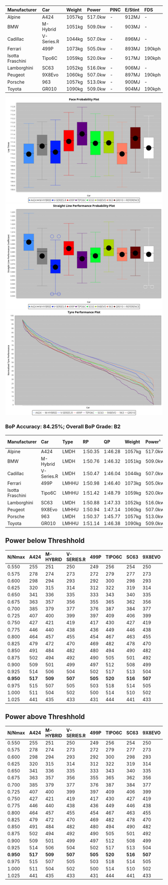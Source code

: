 | Manufacturer     | Car        | Weight | Power   | PINC    | E/Stint | FDS     |
|:-|:-|:-|:-|:-|:-|:-|
| Alpine           | A424       | 1057kg | 517.0kw |    -    | 912MJ   |    -    |
| BMW              | M-Hybrid   | 1051kg | 509.0kw |    -    | 903MJ   |    -    |
| Cadillac         | V-Series.R | 1044kg | 507.0kw |    -    | 896MJ   |    -    |
| Ferrari          | 499P       | 1073kg | 505.0kw |    -    | 893MJ   | 190kph  |
| Isotta Fraschini | Tipo6C     | 1059kg | 520.0kw |    -    | 917MJ   | 190kph  |
| Lamborghini      | SC63       | 1052kg | 516.0kw |    -    | 906MJ   |    -    |
| Peugeot          | 9X8Evo     | 1060kg | 507.0kw |    -    | 897MJ   | 190kph  |
| Porsche          | 963        | 1057kg | 513.0kw |    -    | 900MJ   |    -    |
| Toyota           | GR010      | 1090kg | 509.0kw |    -    | 904MJ   | 190kph  |

![PACECHART](./IMG/ACOMETHOD.png)
![STRAIGHTLINEPERFORMANCECHART](./IMG/ACOMETHOD_sp.png)
![TYREPERFORMANCECHART](./IMG/ACOMETHOD_tw.png)

### BoP Accuracy: 84.25%; Overall BoP Grade: B2
| Manufacturer     | Car        | Type  | RP      | QP      | Weight | Power¹  | Threshhold | PINC    | Power²   | E/Stint | AVG Vmax  | FDS     | RDLC | L/Stint | BOP-Grade | Model Accuracy | Model Points | Match%  | SimDiff |
|:-|:-|:-|:-|:-|:-|:-|:-|:-|:-|:-|:-|:-|:-|:-|:-|:-|:-|:-|:-|
| Alpine           | A424       | LMDH  | 1:50.35 | 1:46.28 | 1057kg | 517.0kw | 210.0kph   |    -    | 517.00kw |  912MJ  | 290.65kph |    -    | 1.00 | 33      | -C1       | 100.00%        | 870          | 79.56%  | #       |
| BMW              | M-Hybrid   | LMDH  | 1:50.76 | 1:46.32 | 1051kg | 509.0kw | 210.0kph   |    -    | 509.00kw |  903MJ  | 287.56kph |    -    | 1.01 | 33      | -A2       | 100.00%        | 1914         | 91.43%  | #       |
| Cadillac         | V-Series.R | LMDH  | 1:50.47 | 1:46.04 | 1044kg | 507.0kw | 210.0kph   |    -    | 507.00kw |  896MJ  | 285.19kph |    -    | 1.02 | 33      | -B1       | 98.03%         | 3773         | 87.70%  | #       |
| Ferrari          | 499P       | LMHHU | 1:50.98 | 1:46.40 | 1073kg | 505.0kw | 210.0kph   |    -    | 505.00kw |  893MJ  | 287.42kph | 190kph  | 1.02 | 33      | ~A1       | 100.00%        | 4212         | 100.00% | #       |
| Isotta Fraschini | Tipo6C     | LMHHU | 1:51.42 | 1:48.79 | 1059kg | 520.0kw | 210.0kph   |    -    | 520.00kw |  917MJ  | 287.86kph | 190kph  | 1.04 | 33      | +Ω1       | 100.00%        | 105          | 44.09%  | #       |
| Lamborghini      | SC63       | LMDH  | 1:50.88 | 1:47.33 | 1052kg | 516.0kw | 210.0kph   |    -    | 516.00kw |  906MJ  | 288.13kph |    -    | 1.03 | 33      | ~A1       | 100.00%        | 597          | 98.79%  | #       |
| Peugeot          | 9X8Evo     | LMHHU | 1:50.94 | 1:47.14 | 1060kg | 507.0kw | 210.0kph   |    -    | 507.00kw |  897MJ  | 288.40kph | 190kph  | 1.00 | 33      | +C1       | 100.00%        | 463          | 79.21%  | #       |
| Porsche          | 963        | LMDH  | 1:50.37 | 1:45.77 | 1057kg | 513.0kw | 210.0kph   |    -    | 513.00kw |  900MJ  | 287.97kph |    -    | 1.00 | 33      | -B2       | 99.21%         | 10753        | 81.74%  | #       |
| Toyota           | GR010      | LMHHU | 1:51.14 | 1:46.38 | 1090kg | 509.0kw | 210.0kph   |    -    | 509.00kw |  904MJ  | 285.91kph | 190kph  | 1.00 | 33      | ~A1       | 99.54%         | 3271         | 95.74%  | #       |

## Power below Threshhold
| N/Nmax    | A424    | M-HYBRID | V-SERIES.R | 499P    | TIPO6C  | SC63    | 9X8EVO  | 963     | GR010   |
|:-|:-|:-|:-|:-|:-|:-|:-|:-|:-|
|  0.550    |  255    |  251     |  250       |  249    |  256    |  254    |  250    |  253    |  251    |
|  0.575    |  278    |  274     |  273       |  272    |  279    |  277    |  273    |  276    |  274    |
|  0.600    |  298    |  294     |  293       |  292    |  300    |  298    |  293    |  296    |  294    |
|  0.625    |  320    |  315     |  314       |  312    |  322    |  319    |  314    |  317    |  315    |
|  0.650    |  341    |  336     |  335       |  333    |  343    |  340    |  335    |  338    |  336    |
|  0.675    |  363    |  357     |  356       |  355    |  365    |  362    |  356    |  360    |  357    |
|  0.700    |  385    |  379     |  377       |  376    |  387    |  384    |  377    |  382    |  379    |
|  0.725    |  407    |  400     |  399       |  397    |  409    |  406    |  399    |  403    |  400    |
|  0.750    |  427    |  421     |  419       |  417    |  430    |  427    |  419    |  424    |  421    |
|  0.775    |  446    |  440     |  438       |  436    |  449    |  446    |  438    |  443    |  440    |
|  0.800    |  464    |  457     |  455       |  454    |  467    |  463    |  455    |  461    |  457    |
|  0.825    |  479    |  472     |  470       |  469    |  482    |  478    |  470    |  476    |  472    |
|  0.850    |  491    |  484     |  482       |  480    |  494    |  490    |  482    |  487    |  484    |
|  0.875    |  502    |  494     |  492       |  490    |  505    |  501    |  492    |  498    |  494    |
|  0.900    |  509    |  501     |  499       |  497    |  512    |  508    |  499    |  505    |  501    |
|  0.925    |  514    |  506     |  504       |  502    |  517    |  513    |  504    |  510    |  506    |
| **0.950** | **517** | **509**  | **507**    | **505** | **520** | **516** | **507** | **513** | **509** |
|  0.975    |  515    |  507     |  505       |  503    |  518    |  514    |  505    |  511    |  507    |
|  1.000    |  511    |  504     |  502       |  500    |  514    |  510    |  502    |  507    |  504    |
|  1.025    |  441    |  435     |  433       |  431    |  444    |  441    |  433    |  438    |  435    |

## Power above Threshhold
| N/Nmax    | A424    | M-HYBRID | V-SERIES.R | 499P    | TIPO6C  | SC63    | 9X8EVO  | 963     | GR010   |
|:-|:-|:-|:-|:-|:-|:-|:-|:-|:-|
|  0.550    |  255    |  251     |  250       |  249    |  256    |  254    |  250    |  253    |  251    |
|  0.575    |  278    |  274     |  273       |  272    |  279    |  277    |  273    |  276    |  274    |
|  0.600    |  298    |  294     |  293       |  292    |  300    |  298    |  293    |  296    |  294    |
|  0.625    |  320    |  315     |  314       |  312    |  322    |  319    |  314    |  317    |  315    |
|  0.650    |  341    |  336     |  335       |  333    |  343    |  340    |  335    |  338    |  336    |
|  0.675    |  363    |  357     |  356       |  355    |  365    |  362    |  356    |  360    |  357    |
|  0.700    |  385    |  379     |  377       |  376    |  387    |  384    |  377    |  382    |  379    |
|  0.725    |  407    |  400     |  399       |  397    |  409    |  406    |  399    |  403    |  400    |
|  0.750    |  427    |  421     |  419       |  417    |  430    |  427    |  419    |  424    |  421    |
|  0.775    |  446    |  440     |  438       |  436    |  449    |  446    |  438    |  443    |  440    |
|  0.800    |  464    |  457     |  455       |  454    |  467    |  463    |  455    |  461    |  457    |
|  0.825    |  479    |  472     |  470       |  469    |  482    |  478    |  470    |  476    |  472    |
|  0.850    |  491    |  484     |  482       |  480    |  494    |  490    |  482    |  487    |  484    |
|  0.875    |  502    |  494     |  492       |  490    |  505    |  501    |  492    |  498    |  494    |
|  0.900    |  509    |  501     |  499       |  497    |  512    |  508    |  499    |  505    |  501    |
|  0.925    |  514    |  506     |  504       |  502    |  517    |  513    |  504    |  510    |  506    |
| **0.950** | **517** | **509**  | **507**    | **505** | **520** | **516** | **507** | **513** | **509** |
|  0.975    |  515    |  507     |  505       |  503    |  518    |  514    |  505    |  511    |  507    |
|  1.000    |  511    |  504     |  502       |  500    |  514    |  510    |  502    |  507    |  504    |
|  1.025    |  441    |  435     |  433       |  431    |  444    |  441    |  433    |  438    |  435    |
